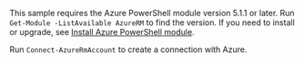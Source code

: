 ﻿---
author: sptramer
ms.topic: include
ms.date: 01/30/2019
ms.service: azure-powershell

ms.author: sttramer
---
This sample requires the Azure PowerShell module version 5.1.1 or later. Run `Get-Module -ListAvailable AzureRM` to find the version. If you need to install or upgrade, see [Install Azure PowerShell module](/powershell/azure/azurerm/install-azurerm-ps). 

Run `Connect-AzureRmAccount` to create a connection with Azure. 
